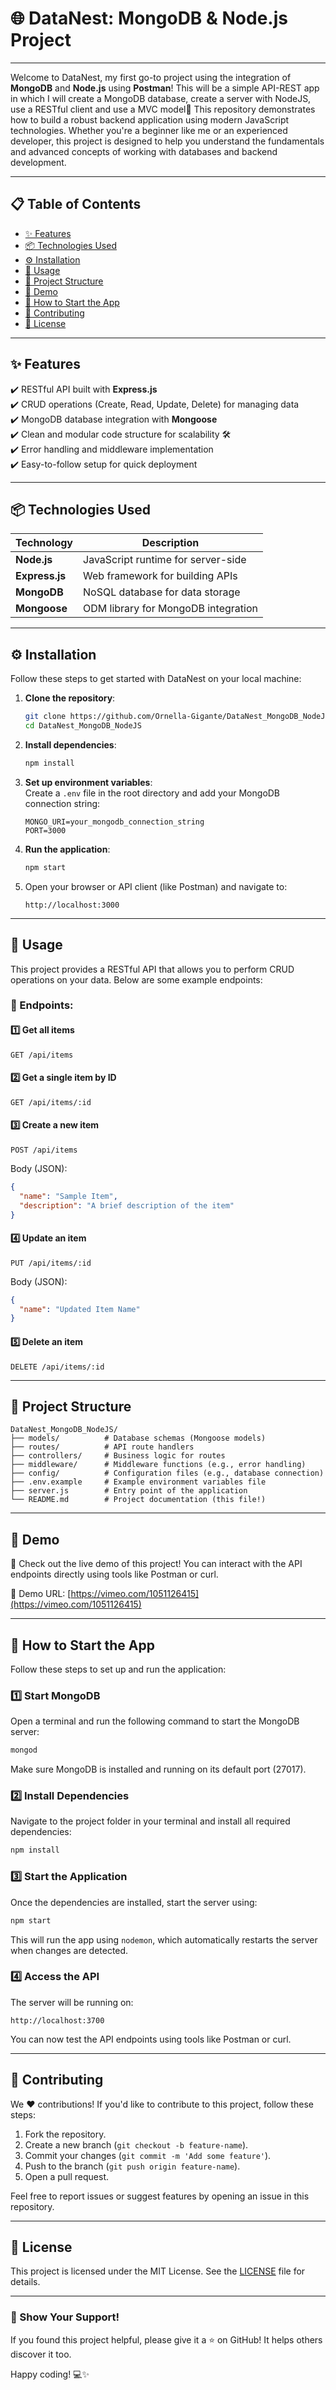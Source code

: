 # 🌐 DataNest: MongoDB & Node.js Project
---

Welcome to DataNest, my first go-to project using the integration of **MongoDB** and **Node.js** using **Postman**! This will be a simple API-REST app in which I will create a MongoDB database, create a server with NodeJS, use a RESTful client and use a MVC model🚀 This repository demonstrates how to build a robust backend application using modern JavaScript technologies. Whether you're a beginner like me or an experienced developer, this project is designed to help you understand the fundamentals and advanced concepts of working with databases and backend development.

---

## 📋 Table of Contents
- [✨ Features](#-features)
- [📦 Technologies Used](#-technologies-used)
- [⚙️ Installation](#️-installation)
- [🚀 Usage](#-usage)
- [📂 Project Structure](#-project-structure)
- [🎥 Demo](#-demo)
- [🏁 How to Start the App](#-how-to-start-the-app)
- [🤝 Contributing](#-contributing)
- [📄 License](#-license)

---

## ✨ Features

✔️ RESTful API built with **Express.js**  
✔️ CRUD operations (Create, Read, Update, Delete) for managing data  
✔️ MongoDB database integration with **Mongoose**  
✔️ Clean and modular code structure for scalability 🛠️  
✔️ Error handling and middleware implementation  
✔️ Easy-to-follow setup for quick deployment  

---

## 📦 Technologies Used

| Technology      | Description                          |
|------------------|--------------------------------------|
| **Node.js**     | JavaScript runtime for server-side   |
| **Express.js**  | Web framework for building APIs      |
| **MongoDB**     | NoSQL database for data storage      |
| **Mongoose**    | ODM library for MongoDB integration  |

---

## ⚙️ Installation

Follow these steps to get started with DataNest on your local machine:

1. **Clone the repository**:
   ```bash
   git clone https://github.com/Ornella-Gigante/DataNest_MongoDB_NodeJS.git
   cd DataNest_MongoDB_NodeJS
   ```

2. **Install dependencies**:
   ```bash
   npm install
   ```

3. **Set up environment variables**:  
   Create a `.env` file in the root directory and add your MongoDB connection string:
   ```env
   MONGO_URI=your_mongodb_connection_string
   PORT=3000
   ```

4. **Run the application**:
   ```bash
   npm start
   ```

5. Open your browser or API client (like Postman) and navigate to:
   ```
   http://localhost:3000
   ```

---

## 🚀 Usage

This project provides a RESTful API that allows you to perform CRUD operations on your data. Below are some example endpoints:

### 📌 Endpoints:

#### 1️⃣ **Get all items**
```http
GET /api/items
```

#### 2️⃣ **Get a single item by ID**
```http
GET /api/items/:id
```

#### 3️⃣ **Create a new item**
```http
POST /api/items
```
Body (JSON):
```json
{
  "name": "Sample Item",
  "description": "A brief description of the item"
}
```

#### 4️⃣ **Update an item**
```http
PUT /api/items/:id
```
Body (JSON):
```json
{
  "name": "Updated Item Name"
}
```

#### 5️⃣ **Delete an item**
```http
DELETE /api/items/:id
```

---

## 📂 Project Structure

```plaintext
DataNest_MongoDB_NodeJS/
├── models/          # Database schemas (Mongoose models)
├── routes/          # API route handlers
├── controllers/     # Business logic for routes
├── middleware/      # Middleware functions (e.g., error handling)
├── config/          # Configuration files (e.g., database connection)
├── .env.example     # Example environment variables file
├── server.js        # Entry point of the application
└── README.md        # Project documentation (this file!)
```

---

## 🎥 Demo

🎉 Check out the live demo of this project! You can interact with the API endpoints directly using tools like Postman or curl.

🚀 Demo URL: [https://vimeo.com/1051126415](https://vimeo.com/1051126415) 

---

## 🏁 How to Start the App

Follow these steps to set up and run the application:

### 1️⃣ Start MongoDB  
Open a terminal and run the following command to start the MongoDB server:
```bash
mongod
```
Make sure MongoDB is installed and running on its default port (27017).

### 2️⃣ Install Dependencies  
Navigate to the project folder in your terminal and install all required dependencies:
```bash
npm install
```

### 3️⃣ Start the Application  
Once the dependencies are installed, start the server using:
```bash
npm start
```
This will run the app using `nodemon`, which automatically restarts the server when changes are detected.

### 4️⃣ Access the API  
The server will be running on:
```
http://localhost:3700
```
You can now test the API endpoints using tools like Postman or curl.

---

## 🤝 Contributing

We ❤️ contributions! If you'd like to contribute to this project, follow these steps:

1. Fork the repository.
2. Create a new branch (`git checkout -b feature-name`).
3. Commit your changes (`git commit -m 'Add some feature'`).
4. Push to the branch (`git push origin feature-name`).
5. Open a pull request.

Feel free to report issues or suggest features by opening an issue in this repository.

---

## 📄 License

This project is licensed under the MIT License. See the [LICENSE](LICENSE) file for details.

---

### 🌟 Show Your Support!

If you found this project helpful, please give it a ⭐ on GitHub! It helps others discover it too.

Happy coding! 💻✨


